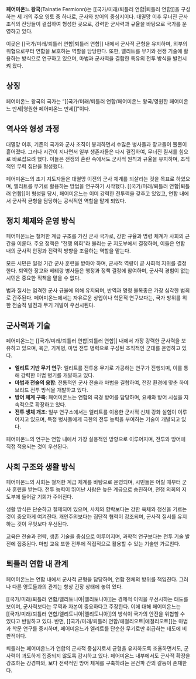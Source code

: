**페어미온느 왕국**(Tainatìe Fermionn)는 [[국가/미래/퇴틀러 연합|퇴틀러 연합]]을 구성하는 세 개의 주요 영토 중 하나로, 군사와 방어의 중심지이다. 대멸망 이후 무너진 군사 조직의 잔당들이 결집하여 형성한 곳으로, 강력한 군사력과 규율을 바탕으로 국가를 운영하고 있다.  

이곳은 [[국가/미래/퇴틀러 연합|퇴틀러 연합]] 내에서 군사적 균형을 유지하며, 외부의 위협으로부터 연합을 보호하는 역할을 담당한다. 또한, 엘리트를 무기와 전쟁 기술에 활용하는 방식으로 연구하고 있으며, 마법과 군사력을 결합한 특유의 전투 방식을 발전시켜 왔다.  

## 상징
페어미온느 왕국의 국가는 “[[국가/미래/퇴틀러 연합/페어미온느 왕국/영원한 페어미온느 만세|영원한 페어미온느 만세]]”이다.

## 역사와 형성 과정  

대멸망 이후, 기존의 국가와 군사 조직이 붕괴하면서 수많은 병사들과 장교들이 뿔뿔이 흩어졌다. 그러나 시간이 지나면서 일부 생존자들은 다시 결집하여, 무너진 질서를 힘으로 바로잡으려 했다. 이들은 전쟁의 혼란 속에서도 군사적 원칙과 규율을 유지하며, 조직적인 무력 집단을 형성했다.  

페어미온느의 초기 지도자들은 대멸망 이전의 군사 체계를 되살리는 것을 목표로 하였으며, 엘리트를 무기로 활용하는 방법을 연구하기 시작했다. [[국가/미래/퇴틀러 연합|퇴틀러 연합]]이 형성될 당시, 페어미온느는 이미 강력한 전투력을 갖추고 있었고, 연합 내에서 군사적 균형을 담당하는 공식적인 역할을 맡게 되었다.  

## 정치 체제와 운영 방식  

페어미온느는 철저한 계급 구조를 가진 군사 국가로, 강한 규율과 명령 체계가 사회의 근간을 이룬다. 주요 정책은 "전쟁 의회"라 불리는 군 지도부에서 결정하며, 이들은 연합 내의 군사적 안정과 전략적 방향을 조율하는 역할을 맡는다.  

모든 시민은 일정 기간 군사 훈련을 받아야 하며, 군사적 역량이 곧 사회적 지위를 결정한다. 퇴역한 장교와 베테랑 병사들은 행정과 정책 결정에 참여하며, 군사적 경험이 없는 시민은 중요한 직책을 맡을 수 없다.  

법과 질서는 엄격한 군사 규율에 의해 유지되며, 반역과 명령 불복종은 가장 심각한 범죄로 간주된다. 페어미온느에서는 자유로운 상업이나 학문적 연구보다는, 국가 방위를 위한 전술적 발전과 무기 개발이 우선시된다.  

## 군사력과 기술  

페어미온느는 [[국가/미래/퇴틀러 연합|퇴틀러 연합]] 내에서 가장 강력한 군사력을 보유하고 있으며, 육군, 기계병, 마법 전투 병력으로 구성된 조직적인 군대를 운영하고 있다.  

- **엘리트 기반 무기 연구**: 엘리트를 전투용 무기로 가공하는 연구가 진행되며, 이를 통해 강력한 마법 병기를 개발하고 있다.  
- **마법과 전술의 융합**: 전통적인 군사 전술과 마법을 결합하여, 전장 환경에 맞춘 하이브리드 전투 방식을 개발하고 있다.  
- **방어 체계 구축**: 페어미온느는 연합의 국경 방어를 담당하며, 요새와 방어 시설을 지속적으로 확장하고 있다.  
- **전투 생체 개조**: 일부 연구소에서는 엘리트를 이용한 군사적 신체 강화 실험이 이루어지고 있으며, 특정 병사들에게 극한의 전투 능력을 부여하는 기술이 개발되고 있다.  

페어미온느의 연구는 연합 내에서 가장 실용적인 방향으로 이루어지며, 전투와 방어에 직접 적용되는 것이 우선된다.  

## 사회 구조와 생활 방식  

페어미온느의 사회는 철저한 계급 체계를 바탕으로 운영되며, 시민들은 어릴 때부터 군사 훈련을 받는다. 전투 능력이 뛰어난 사람은 높은 계급으로 승진하며, 전쟁 의회의 지도부에 들어갈 기회가 주어진다.  

생활 방식은 단순하고 절제되어 있으며, 사치와 향락보다는 강한 육체와 정신을 기르는 것이 중요하게 여겨진다. 개인주의보다는 집단적 협력이 강조되며, 군사적 질서를 유지하는 것이 무엇보다 우선된다.  

교육은 전술과 전략, 생존 기술을 중심으로 이루어지며, 과학적 연구보다는 전투 기술 발전에 집중된다. 마법 교육 또한 전투에 직접적으로 활용할 수 있는 기술만 가르친다.  

## 퇴틀러 연합 내 관계  

페어미온느는 연합 내에서 군사적 균형을 담당하며, 연합 전체의 방위를 책임진다. 그러나 다른 영토들과의 관계는 항상 긴장 상태에 놓여 있다.  

[[국가/미래/퇴틀러 연합/엘리토니아|엘리토니아]]는 경제적 이익을 우선시하는 태도를 보이며, 군사력보다는 무역과 자본이 중요하다고 주장한다. 이에 대해 페어미온느는 [[국가/미래/퇴틀러 연합/엘리토니아|엘리토니아]]의 방식이 국가의 안전을 위협할 수 있다고 반발하고 있다. 반면, [[국가/미래/퇴틀러 연합/에철리오트|에철리오트]]는 마법과 학문 연구를 중시하며, 페어미온느가 엘리트를 단순한 무기로만 취급하는 태도에 비판적이다.  

퇴틀러는 페어미온느가 연합의 군사적 중심지로서 균형을 유지하도록 조율하면서도, 군사력이 과도하게 집중되지 않도록 감시하고 있다. 페어미온느 내부에서도 군사적 확장을 강조하는 강경파와, 보다 전략적인 방어 체계를 구축하려는 온건파 간의 갈등이 존재한다.